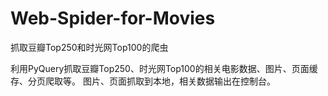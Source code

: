 # Web-Spider-for-Movies
抓取豆瓣Top250和时光网Top100的爬虫

利用PyQuery抓取豆瓣Top250、时光网Top100的相关电影数据、图片、页面缓存、分页爬取等。
图片、页面抓取到本地，相关数据输出在控制台。
